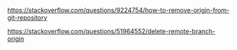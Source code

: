 https://stackoverflow.com/questions/9224754/how-to-remove-origin-from-git-repository

https://stackoverflow.com/questions/51964552/delete-remote-branch-origin